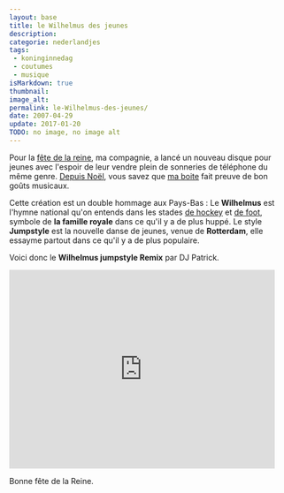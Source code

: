 ```yaml
---
layout: base
title: le Wilhelmus des jeunes
description: 
categorie: nederlandjes
tags: 
 - koninginnedag
 - coutumes
 - musique
isMarkdown: true
thumbnail: 
image_alt: 
permalink: le-Wilhelmus-des-jeunes/
date: 2007-04-29
update: 2017-01-20
TODO: no image, no image alt
---
```




Pour la [fête de la reine](/tag/koninginnedag/), ma compagnie, a lancé un nouveau disque pour jeunes avec l'espoir de leur vendre plein de sonneries de téléphone du même genre. [Depuis Noël](/chanson-de-noel), vous savez que [ma boite](/de-mon-boulot) fait preuve de bon goûts musicaux.

Cette création est un double hommage aux Pays-Bas : Le **Wilhelmus** est l'hymne national qu'on entends dans les stades [de hockey](http://meinamsterdam.nl/oranje-wereldkampioen) et [de foot](http://meinamsterdam.nl/?q=foot), symbole de **la famille royale** dans ce qu'il y a de plus huppé. Le style **Jumpstyle** est la nouvelle danse de jeunes, venue de **Rotterdam**, elle essayme partout  dans ce qu'il y a de plus populaire.

Voici donc le **Wilhelmus jumpstyle Remix** par DJ Patrick.

<!-- HTML -->
<div class="flex flex-col items-center">
<iframe width="480" height="360" src="http://www.youtube.com/embed/1RjZv8Vaujw" frameborder="0" allowfullscreen></iframe>
</div>
<!-- / HTML -->

Bonne fête de la Reine.
